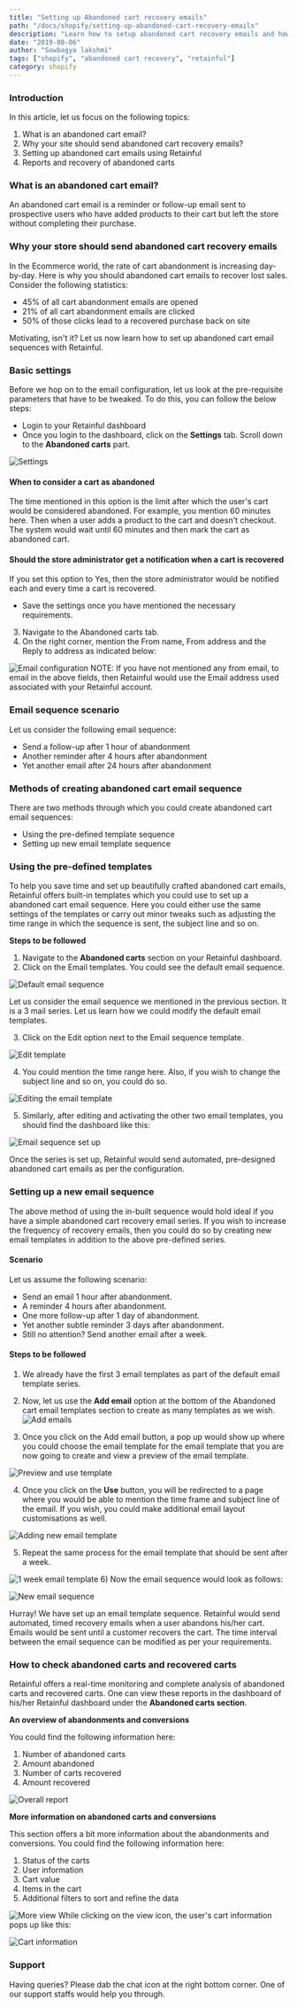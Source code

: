```yaml
---
title: "Setting up Abandoned cart recovery emails"
path: "/docs/shopify/setting-up-abandoned-cart-recovery-emails"
description: "Learn how to setup abandoned cart recovery emails and how they take effect in conversions."
date: "2019-08-06"
author: "Sowbagya lakshmi"
tags: ["shopify", "abandoned cart recovery", "retainful"]
category: shopify
---
```


### Introduction

In this article, let us focus on the following topics:
1. What is an abandoned cart email?
2. Why your site should send abandoned cart recovery emails?
3. Setting up abandoned cart emails using Retainful
4. Reports and recovery of abandoned carts     


### **What is an abandoned cart email?**

An abandoned cart email is a reminder or follow-up email sent to prospective users who have added products to their cart but left the store without completing their purchase.

### **Why your store should send abandoned cart recovery emails**

In the Ecommerce world, the rate of cart abandonment is increasing day-by-day. Here is why you should abandoned cart emails to recover lost sales.
Consider the following statistics:

- 45% of all cart abandonment emails are opened
- 21% of all cart abandonment emails are clicked
- 50% of those clicks lead to a recovered purchase back on site

Motivating, isn't it? 
Let us now learn how to set up abandoned cart email sequences with Retainful.

### Basic settings

Before we hop on to the email configuration, let us look at the pre-requisite parameters that have to be tweaked. To do this, you can follow the below steps:

- Login to your <link-text url="https://app.retainful.com/" target="_blank" rel="noopener">Retainful dashboard</link-text>
- Once you login to the dashboard, click on the **Settings** tab. Scroll down to the **Abandoned carts** part.

![Settings](../../images/docs/shopify/setting-up-an-ab-cart-email-sequence/settings.png)



#### **When to consider a cart as abandoned**
  The time mentioned in this option is the limit after which the user's cart would be considered abandoned.
  For example, you mention 60 minutes here. Then  when a user adds a product to the cart and doesn't checkout. The system would wait until 60 minutes and then mark the cart as abandoned cart.
  
 #### **Should the store administrator get a notification when a cart is recovered**
  If you set this option to Yes, then the store administrator would be notified each and every time a cart is recovered.
  
- Save the settings once you have mentioned the necessary requirements.

3) Navigate to the Abandoned carts tab. 
4) On the right corner, mention the From name, From address and the Reply to address as indicated below:

![Email configuration](../../images/docs/shopify/setting-up-an-ab-cart-email-sequence/email-config.png)
NOTE: If you have not mentioned any from email, to email in the above fields, then Retainful would use the Email address used associated with your Retainful account.

### Email sequence scenario

Let us consider the following email sequence:

* Send a follow-up after 1 hour of abandonment
* Another reminder after 4 hours after abandonment
* Yet another email after 24 hours after abandonment


### Methods of creating abandoned cart email sequence

There are two methods through which you could create abandoned cart email sequences:
	       
* Using the pre-defined template sequence
* Setting up new email template sequence

### Using the pre-defined templates

To help you save time and set up beautifully crafted abandoned cart emails, Retainful offers built-in templates which you could use to set up a abandoned cart email sequence. Here you could either use the same settings of the templates or carry out minor tweaks such as adjusting the time range in which the sequence is sent, the subject line and so on.

**Steps to be followed**
1) Navigate to the **Abandoned carts** section on your Retainful dashboard.
2) Click on the Email templates. You could see the default email sequence.

![Default email sequence](../../images/docs/shopify/setting-up-an-ab-cart-email-sequence/default-sequence.png)

Let us consider the email sequence we mentioned in the previous section. It is a 3 mail series. Let us learn how we could modify the default email templates.

3) Click on the Edit option next to the Email sequence template.

![Edit template](../../images/docs/shopify/setting-up-an-ab-cart-email-sequence/edit-template.png)


4) You could mention the time range here. Also, if you wish to change the subject line and so on, you could do so.

![Editing the email template](../../images/docs/shopify/setting-up-an-ab-cart-email-sequence/edit-email-sequence.png)


5) Similarly, after editing and activating the other two email templates, you should find the dashboard like this:

![Email sequence set up](../../images/docs/shopify/setting-up-an-ab-cart-email-sequence/email-sequence-set-up.png)

Once the series is set up, Retainful would send automated, pre-designed abandoned cart emails as per the configuration.

### Setting up a new email sequence

The above method of using the in-built sequence would hold ideal if you have a simple abandoned cart recovery email series.
If you wish to increase the frequency of recovery emails, then you could do so by creating new email templates in addition to the above pre-defined series.

#### Scenario

Let us assume the following scenario:
* Send an email 1 hour after abandonment.
* A reminder 4 hours after abandonment.
* One more follow-up after 1 day of abandonment.
* Yet another subtle reminder 3 days after abandonment.
* Still no attention? Send another email after a week.

#### Steps to be followed
1) We already have the first 3 email templates as part of the default email template series.
2) Now, let us use the **Add email** option at the bottom of the Abandoned cart email templates section to create as many templates as we wish.
![Add emails](../../images/docs/shopify/setting-up-an-ab-cart-email-sequence/add-email-button.png)

3) Once you click on the Add email button, a pop up would show up where you could choose the email template for the email template that you are now going to create and view a preview of the email template.

![Preview and use template](../../images/docs/shopify/setting-up-an-ab-cart-email-sequence/preview-use-popup.png)

4) Once you click on the **Use** button, you will be redirected to a page where you would be able to mention the time frame and subject line of the email. If you wish, you could make additional email layout customisations as well.

![Adding new email template](../../images/docs/shopify/setting-up-an-ab-cart-email-sequence/3days-email-edit.png)

5) Repeat the same process for the email template that should be sent after a week.

![1 week email template](../../images/docs/shopify/setting-up-an-ab-cart-email-sequence/1week-email-template.png)
6) Now the email sequence would look as follows:

![New email sequence](../../images/docs/shopify/setting-up-an-ab-cart-email-sequence/new-email-sequence.png)

Hurray! We have set up an email template sequence.
Retainful would send automated, timed recovery emails when a user abandons his/her cart.
Emails would be sent until a customer recovers the cart. The time interval between the email sequence can be modified as per your requirements.

### **How to check abandoned carts and recovered carts**

Retainful offers a real-time monitoring and complete analysis of abandoned carts and recovered carts. One can view these reports in the dashboard of his/her Retainful dashboard under the **Abandoned carts section**.

**An overview of abandonments and conversions**

You could find the following information here:

1) Number of abandoned carts
2) Amount abandoned
3) Number of carts recovered
4) Amount recovered

![Overall report](../../images/docs/shopify/setting-up-an-ab-cart-email-sequence/overall-report.png)

**More information on abandoned carts and conversions**

This section offers a bit more information about the abandonments and conversions. You could find the following information here:

1) Status of the carts
2) User information
3) Cart value
4) Items in the cart
5) Additional filters to sort and refine the data

![More view](../../images/docs/shopify/setting-up-an-ab-cart-email-sequence/more-analysis.png)
While clicking on the view icon, the user's cart information pops up like this:

![Cart information](../../images/docs/shopify/setting-up-an-ab-cart-email-sequence/cart-info.png)

### Support

Having queries?
Please dab the chat icon at the right bottom corner. One of our support staffs would help you through.
